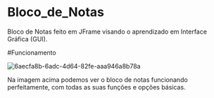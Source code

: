 # Bloco_de_Notas

Bloco de Notas feito em JFrame visando o aprendizado em Interface Gráfica (GUI).

#Funcionamento

![6aecfa8b-6adc-4d64-82fe-aaa946a8b78a](https://github.com/KyyKelvin/Bloco_de_Notas/assets/140657338/35b776b9-408b-4e2e-bf16-cdfd15022daa)

Na imagem acima podemos ver o bloco de notas funcionando perfeitamente, com todas as suas funções e opções básicas. 
